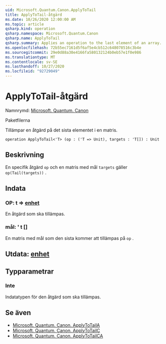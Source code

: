 ```yaml
---
uid: Microsoft.Quantum.Canon.ApplyToTail
title: ApplyToTail-åtgärd
ms.date: 10/26/2020 12:00:00 AM
ms.topic: article
qsharp.kind: operation
qsharp.namespace: Microsoft.Quantum.Canon
qsharp.name: ApplyToTail
qsharp.summary: Applies an operation to the last element of an array.
ms.openlocfilehash: 72b55ec7161d5f6af5e4cb512c648078516c3b4e
ms.sourcegitcommit: 29e0d88a30e4166fa580132124b0eb57e1f0e986
ms.translationtype: MT
ms.contentlocale: sv-SE
ms.lasthandoff: 10/27/2020
ms.locfileid: "92729049"
---
```

# <a name="applytotail-operation"></a>ApplyToTail-åtgärd

Namnrymd: [Microsoft. Quantum. Canon](xref:Microsoft.Quantum.Canon)

Paketfilerna [](https://nuget.org/packages/)


Tillämpar en åtgärd på det sista elementet i en matris.

```qsharp
operation ApplyToTail<'T> (op : ('T => Unit), targets : 'T[]) : Unit
```


## <a name="description"></a>Beskrivning

En specifik åtgärd `op` och en matris med mål `targets` gäller `op(Tail(targets))` .

## <a name="input"></a>Indata

### <a name="op--t--unit"></a>OP: t => [enhet](xref:microsoft.quantum.lang-ref.unit) 

En åtgärd som ska tillämpas.


### <a name="targets--t"></a>mål: ' t []

En matris med mål som den sista kommer att tillämpas på `op` .



## <a name="output--unit"></a>Utdata: [enhet](xref:microsoft.quantum.lang-ref.unit)



## <a name="type-parameters"></a>Typparametrar

### <a name="t"></a>Inte

Indatatypen för den åtgärd som ska tillämpas.

## <a name="see-also"></a>Se även

- [Microsoft. Quantum. Canon. ApplyToTailA](xref:Microsoft.Quantum.Canon.ApplyToTailA)
- [Microsoft. Quantum. Canon. ApplyToTailC](xref:Microsoft.Quantum.Canon.ApplyToTailC)
- [Microsoft. Quantum. Canon. ApplyToTailCA](xref:Microsoft.Quantum.Canon.ApplyToTailCA)